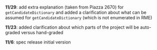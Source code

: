 **11/29**: add extra explanation (taken from Piazza 2670) for ```getCandidateDictionary``` and added a clarification about what can be assumed for ```getCandidateDictionary``` (which is not enumerated in RME)

**11/23**: added clarification about which parts of the project will be auto-graded versus hand-graded

**11/6**: spec release initial version